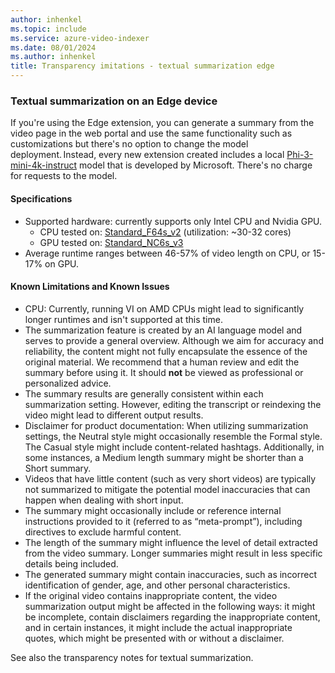 ```yaml
---
author: inhenkel
ms.topic: include 
ms.service: azure-video-indexer
ms.date: 08/01/2024
ms.author: inhenkel
title: Transparency imitations - textual summarization edge
---
```


### Textual summarization on an Edge device 

If you're using the Edge extension, you can generate a summary from the video page in the web portal and use the same functionality such as customizations but there's no option to change the model deployment. Instead, every new extension created includes a local [Phi-3-mini-4k-instruct](https://huggingface.co/microsoft/Phi-3-mini-4k-instruct/tree/main) model that is developed by Microsoft. There's no charge for requests to the model.

#### Specifications

- Supported hardware: currently supports only Intel CPU and Nvidia GPU. 
    - CPU tested on: [Standard_F64s_v2](/azure/virtual-machines/fsv2-series) (utilization: ~30-32 cores) 
    - GPU tested on: [Standard_NC6s_v3](/azure/virtual-machines/ncv3-series)
- Average runtime ranges between 46-57% of video length on CPU, or 15-17% on GPU.

#### Known Limitations and Known Issues

- CPU: Currently, running VI on AMD CPUs might lead to significantly longer runtimes and isn't supported at this time.
- The summarization feature is created by an AI language model and serves to provide a general overview. Although we aim for accuracy and reliability, the content might not fully encapsulate the essence of the original material. We recommend that a human review and edit the summary before using it. It should **not** be viewed as professional or personalized advice.
- The summary results are generally consistent within each summarization setting. However, editing the transcript or reindexing the video might lead to different output results.
- Disclaimer for product documentation: When utilizing summarization settings, the Neutral style might occasionally resemble the Formal style. The Casual style might include content-related hashtags. Additionally, in some instances, a Medium length summary might be shorter than a Short summary. 
- Videos that have little content (such as very short videos) are typically not summarized to mitigate the potential model inaccuracies that can happen when dealing with short input.
- The summary might occasionally include or reference internal instructions provided to it (referred to as “meta-prompt”), including directives to exclude harmful content.
- The length of the summary might influence the level of detail extracted from the video summary. Longer summaries might result in less specific details being included.
- The generated summary might contain inaccuracies, such as incorrect identification of gender, age, and other personal characteristics.
- If the original video contains inappropriate content, the video summarization output might be affected in the following ways: it might be incomplete, contain disclaimers regarding the inappropriate content, and in certain instances, it might include the actual inappropriate quotes, which might be presented with or without a disclaimer.

See also the transparency notes for textual summarization. 
